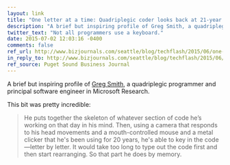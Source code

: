 ```yaml
---
layout: link
title: "One letter at a time: Quadriplegic coder looks back at 21-year career at Microsoft"
description: "A brief but inspiring profile of Greg Smith, a quadriplegic programmer who works as a principal software engineer in Microsoft Research."
twitter_text: "Not all programmers use a keyboard."
date: 2015-07-02 12:03:16 -0400
comments: false
ref_url: http://www.bizjournals.com/seattle/blog/techflash/2015/06/one-letter-at-a-time-quadriplegic-coder-looks-back.html
in_reply_to: http://www.bizjournals.com/seattle/blog/techflash/2015/06/one-letter-at-a-time-quadriplegic-coder-looks-back.html
ref_source: Puget Sound Business Journal
---
```


A brief but inspiring profile of [Greg Smith](http://research.microsoft.com/en-us/people/gregsmi/), a quadriplegic programmer and principal software engineer in Microsoft Research.

This bit was pretty incredible:

> He puts together the skeleton of whatever section of code he’s working on that day in his mind. Then, using a camera that responds to his head movements and a mouth-controlled mouse and a metal clicker that he's been using for 20 years, he's able to key in the code—letter by letter.
> It would take too long to type out the code first and then start rearranging. So that part he does by memory.
